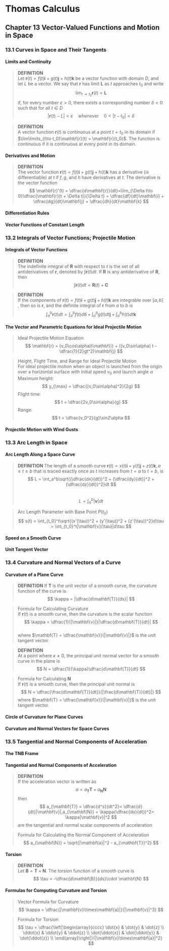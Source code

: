 # Thomas Calculus
## Chapter 13 Vector-Valued Functions and Motion in Space
### 13.1 Curves in Space and Their Tangents
#### Limits and Continuity
>**DEFINITION**    
Let $\mathbf{r}(t) = f(t)\mathbf{i} + g(t)\mathbf{j} + h(t)\mathbf{k}$ be a vector function with domain $D$, and let $L$ be a vector. We say that $\mathbf{r}$ has limit $\mathbf{L}$ as $t$ approaches $t_0$ and write  
>$$
>\lim_{t\to t_0}\mathbf{r}(t) = \mathbf{L}
>$$
>if, for every number $\varepsilon > 0$, there exists a corresponding number $\delta < 0$ such that for all $t\in D$
>$$
>|\mathbf{r}(t) - L| < \varepsilon\quad\mathsf{whenever}\quad0 < |t - t_0| < \delta
>$$

>**DEFINITION**   
A vector function $\mathbf{r}(t)$ is continuous at a point $t = t_0$ in its domain if $\lim\limits_{t\to t_0}\mathbf{r}(t) = \mathbf{r}(t_0)$. The function is continuous if it is continuous at every point in its domain.
#### Derivatives and Motion
>**DEFINITION**  
The vector function $\mathbf{r}(t) = f(t)\mathbf{i} + g(t)\mathbf{j} + h(t)\mathbf{k}$ has a derivative (is differentiable) at $t$ if $f, g,$ and $h$ have derivatives at $t$. The derivative is the vector function  
>$$
>\mathbf{r}'(t) = \dfrac{d\mathbf{r}}{dt}=\lim_{\Delta t\to 0}\dfrac{\mathbf{r}(t + \Delta t)}{\Delta t} = \dfrac{df}{dt}\mathbf{i} + \dfrac{dg}{dt}\mathbf{j} + \dfrac{dh}{dt}\mathbf{k}
>$$
#### Differentiation Rules
#### Vector Functions of Constant Length
### 13.2 Integrals of Vector Functions; Projectile Motion
#### Integrals of Vector Functions
>**DEFINITION**   
The indefinite integral of $\mathbf{R}$ with respect to $t$ is the set of all antiderivatives of $\mathbf{r}$, denoted by $\int \mathbf{r}(t) dt$. If $\mathbf{R}$ is any antiderivative of $\mathbf{R}$, then
>$$
>\int \mathbf{r}(t)dt = \mathbf{R}(t) + \mathbf{C}
>$$

>**DEFINITION**   
If the components of $\mathbf{r}(t) = f(t)\mathbf{i} + g(t)\mathbf{j} + h(t)\mathbf{k}$ are integrable
over $[a, b]$ , then so is $\mathbf{r}$, and the definite integral of $\mathbf{r}$ from $a$ to $b$ is 
>$$
>\int_a^b \mathbf{r}(t)dt = \int_a^b f(t)dt\mathbf{i} + \int_a^bg(t)dt\mathbf{j} + \int_a^bh(t)dt\mathbf{k}
>$$ 
#### The Vector and Parametric Equations for Ideal Projectile Motion
>Ideal Projectile Motion Equation
>$$
>\mathbf{r} = (v_0\cos\alpha)t\mathbf{i} + ((v_0\sin\alpha) t - \dfrac{1}{2}gt^2)\mathbf{j} 
>$$

>Height, Flight Time, and Range for Ideal Projectile Motion  
For ideal projectile motion when an object is launched from the origin over a horizontal surface with initial speed $v_0$ and launch angle $\alpha$   
Maximum height:
>$$
>y_{\max} = \dfrac{(v_0\sin\alpha)^2}{2g}
>$$
>Flight time:
>$$
>t = \dfrac{2v_0\sin\alpha}{g}
>$$
>Range:
>$$
>t = \dfrac{v_0^2}{g}\sin2\alpha
>$$
#### Projectile Motion with Wind Gusts
### 13.3 Arc Length in Space
#### Arc Length Along a Space Curve
>**DEFINITION** 
The length of a smooth curve $\mathbf{r}(t) = x(t)\mathbf{i} + y(t)\mathbf{j} + z(t)\mathbf{k}, a \le t \le b$  that is traced exactly once as $t$ increases from $t = a$ to $t = b$, is
>$$
>L = \int_a^b\sqrt{(\dfrac{dx}{dt})^2 + (\dfrac{dy}{dt})^2 + (\dfrac{dz}{dt})^2}dt
>$$  
>$$
>L = \int_a^b|\mathbf{v}|dt
>$$   

>Arc Length Parameter with Base Point $P(t_0)$
>$$
>s(t) = \int_{t_0}^t\sqrt{(x'(\tau))^2 + (y'(\tau))^2 + (z'(\tau))^2}d\tau = \int_{t_0}^t|\mathbf{v}(\tau)|d\tau
>$$ 
#### Speed on a Smooth Curve
#### Unit Tangent Vector
### 13.4 Curvature and Normal Vectors of a Curve
#### Curvature of a Plane Curve
>**DEFINITION** 
If $\mathbf{T}$ is the unit vector of a smooth curve, the curvature function of the curve is
>$$
>\kappa = |\dfrac{d\mathbf{T}}{ds}|
>$$ 

>Formula for Calculating Curvature  
If $\mathbf{r}(t)$ is a smooth curve, then the curvature is the scalar function
>$$
>\kappa = \dfrac{1}{|\mathbf{v}|}|\dfrac{d\mathbf{T}}{dt}|
>$$  
>where $\mathbf{T} = \dfrac{\mathbf{v}}{|\mathbf{v}|}$ is the unit tangent vector.


>**DEFINITION**  
At a point where $\kappa \ne 0$, the principal unit normal vector for a smooth curve in the plane is
>$$
>N = \dfrac{1}{\kappa}\dfrac{d\mathbf{T}}{dt}
>$$   

>Formula for Calculating $\mathbf{N}$  
If $\mathbf{r}(t)$ is a smooth curve, then the principal unit normal is
>$$
>N = \dfrac{\frac{d\mathbf{T}}{dt}}{|\frac{d\mathbf{T}}{dt}|}
>$$ 
>where $\mathbf{T} = \dfrac{\mathbf{v}}{|\mathbf{v}|}$ is the unit tangent vector.
#### Circle of Curvature for Plane Curves
#### Curvature and Normal Vectors for Space Curves
### 13.5 Tangential and Normal Components of Acceleration
#### The TNB Frame
#### Tangential and Normal Components of Acceleration
>**DEFINITION**  
If the acceleration vector is written as
>$$
>a = a_{\mathbf{T}}\mathbf{T} + a_{\mathbf{N}}\mathbf{N}
>$$ 
>then
>$$
>a_{\mathbf{T}} = \dfrac{d^s}{dt^2}= \dfrac{d}{dt}|\mathbf{v}|,a_{\mathbf{N}} = \kappa(\dfrac{ds}{dt})^2= \kappa|\mathbf{v}|^2
>$$ 
>are the tangential and normal scalar components of acceleration

>Formula for Calculating the Normal Component of Acceleration
>$$
>a_{\mathbf{N}} = \sqrt{|\mathbf{a}|^2 - a_{\mathbf{T}}^2}
>$$ 
#### Torsion
>**DEFINITION**  
Let $\mathbf{B} = \mathbf{T} \times \mathbf{N}$. The torsion function of a smooth curve is
>$$
>\tau = -\dfrac{d\mathbf{B}}{ds}\cdot \mathbf{N}
>$$ 
#### Formulas for Computing Curvature and Torsion
>Vector Formula for Curvature
>$$
>\kappa = \dfrac{|\mathbf{v}\times\mathbf{a}|}{|\mathbf{v}|^3}
>$$ 

>Formula for Torsion
>$$
>\tau = \dfrac{\left|\begin{array}{cccc}
    \dot{x} & \dot{y} & \dot{z} \\  
    \ddot{x} & \ddot{y} & \ddot{z} \\ 
    \dot{\ddot{x}} & \dot{\ddot{y}} & \dot{\ddot{z}} \\
    \end{array}\right|}{|\mathbf{v}\times\mathbf{a}|^2}
>$$ 